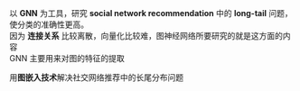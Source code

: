 以 **GNN** 为工具，研究 **social network recommendation** 中的 **long-tail** 问题，使分类的准确性更高。  
因为 **连接关系** 比较离散，向量化比较难，图神经网络所要研究的就是这方面的内容  
GNN 主要用来对图的特征的提取


用**图嵌入技术**解决社交网络推荐中的长尾分布问题
